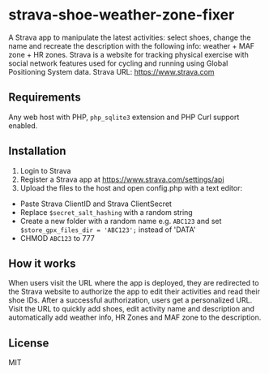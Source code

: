 # strava-shoe-weather-zone-fixer

A Strava app to manipulate the latest activities: select shoes, change the name and recreate the description with the following info: weather + MAF zone + HR zones. Strava is a website for tracking physical exercise with social network features used for cycling and running using Global Positioning System data. Strava URL: https://www.strava.com

## Requirements

Any web host with PHP, `php_sqlite3` extension and PHP Curl support enabled.

## Installation

1. Login to Strava
2. Register a Strava app at https://www.strava.com/settings/api
3. Upload the files to the host and open config.php with a text editor:
  - Paste Strava ClientID and Strava ClientSecret
  - Replace `$secret_salt_hashing` with a random string
  - Create a new folder with a random name e.g. `ABC123` and set `$store_gpx_files_dir = 'ABC123';` instead of 'DATA'
  - CHMOD `ABC123` to 777

## How it works

When users visit the URL where the app is deployed, they are redirected to the Strava website to authorize the app to edit their activities and read their shoe IDs. After a successful authorization, users get a personalized URL. Visit the URL to quickly add shoes, edit activity name and description and automatically add weather info, HR Zones and MAF zone to the description.

## License
MIT
